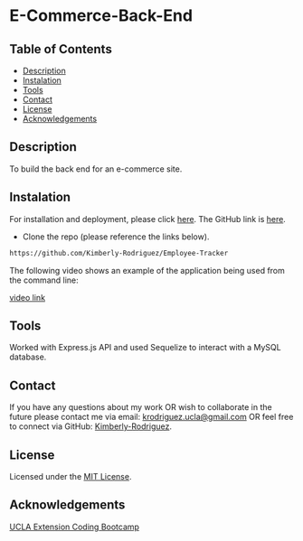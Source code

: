 # E-Commerce-Back-End

## Table of Contents

* [Description](#description)
* [Instalation](#instalation)
* [Tools](#tools)
* [Contact](#contact)
* [License](#license)
* [Acknowledgements](#acknowledgements)

## Description

To build the back end for an e-commerce site. 


## Instalation

For installation and deployment, please click [here](https://kimberly-rodriguez.github.io/Employee-Tracker/). The GitHub link is [here](https://github.com/Kimberly-Rodriguez/Employee-Tracker).


* Clone the repo (please reference the links below).
```md 
https://github.com/Kimberly-Rodriguez/Employee-Tracker
```

The following video shows an example of the application being used from the command line:

[video link](https://watch.screencastify.com/v/3nvaGZMmsU24T3TVdhDS)


## Tools

Worked with Express.js API and used Sequelize to interact with a MySQL database.

## Contact

If you have any questions about my work OR wish to collaborate in the future please contact me via email: krodriguez.ucla@gmail.com OR feel free to connect via GitHub: [Kimberly-Rodriguez](https://github.com/Kimberly-Rodriguez).

## License 

Licensed under the [MIT License](LICENSE).

## Acknowledgements
[UCLA Extension Coding Bootcamp](https://bootcamp.uclaextension.edu/coding/)

